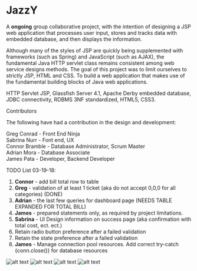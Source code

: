 # JazzY
A <strong>ongoing</strong> group collaborative project, with the intention of designing a JSP web application that processes user input, stores and tracks data with embedded database, and then displays the information.

Although many of the styles of JSP are quickly being supplemented with frameworks (such as Spring) and JavaScript (such as AJAX), the fundamental Java HTTP servlet class remains consistent among web service designs methods. The goal of this project was to limit ourselves to strictly JSP, HTML and CSS. To build a web application that makes use of the fundamental building blocks of Java web applications.

HTTP Servlet JSP, Glassfish Server 4.1, Apache Derby embedded database, JDBC connectivity, RDBMS 3NF standardized, HTML5, CSS3.

Contributors

The following have had a contribution in the design and development:<br>

Greg Conrad - Front End Ninja<br>
Sabrina Nurr - Font end, UX<br>
Connor Bramble - Database Administrator, Scrum Master<br>
Adrian Mora - Database Associate<br>
James Pata - Developer, Backend Developer<br>
 
 TODO List 03-19-18: 
1. <strong>Connor</strong> - add bill total row to table
2. <strong>Greg</strong> - validation of at least 1 ticket (aka do not accept 0,0,0 for all categories) (DONE) 
3. <Strong>Adrian</strong> - the last few queries for dashboard page (NEEDS TABLE EXPANDED FOR TOTAL BILL)
4. <Strong>James</strong> - prepared statements only, as required by project limitations. 
5. <strong>Sabrina</strong> - UI Design information on success page (aka confirmation with total cost, ect. ect.) 
6. Retain radio button preference after a failed validation
7. Retain the state preference after a failed validation
8. <strong>James</strong> - Manage connection pool resources. Add correct try-catch {conn.close()} for database resources
 
![alt text](https://github.com/jpwilliams000/JazzY/blob/master/pictures/orderpage.PNG)
![alt text](https://github.com/jpwilliams000/JazzY/blob/master/pictures/dashboard.PNG)
![alt text](https://github.com/jpwilliams000/JazzY/blob/master/pictures/ERD.PNG)
![alt text](https://github.com/jpwilliams000/JazzY/blob/master/pictures/datadictionary.PNG)
